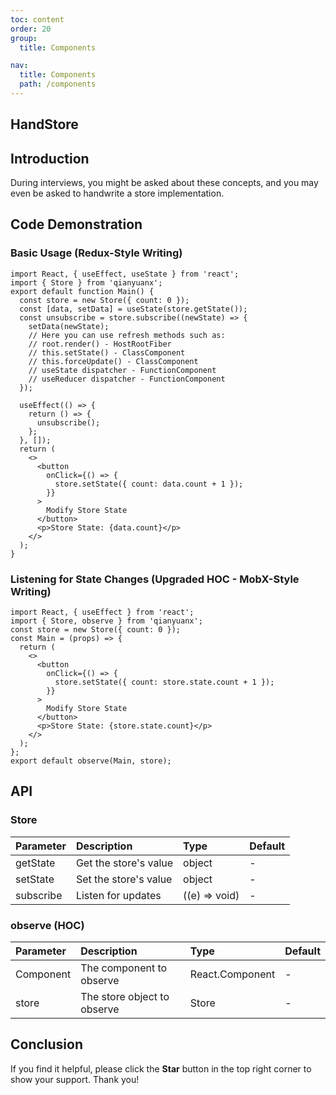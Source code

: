 ```yaml
---
toc: content
order: 20
group:
  title: Components

nav:
  title: Components
  path: /components
---
```


## HandStore

## Introduction

During interviews, you might be asked about these concepts, and you may even be asked to handwrite a store implementation.

## Code Demonstration

### Basic Usage (Redux-Style Writing)

```tsx
import React, { useEffect, useState } from 'react';
import { Store } from 'qianyuanx';
export default function Main() {
  const store = new Store({ count: 0 });
  const [data, setData] = useState(store.getState());
  const unsubscribe = store.subscribe((newState) => {
    setData(newState);
    // Here you can use refresh methods such as:
    // root.render() - HostRootFiber
    // this.setState() - ClassComponent
    // this.forceUpdate() - ClassComponent
    // useState dispatcher - FunctionComponent
    // useReducer dispatcher - FunctionComponent
  });

  useEffect(() => {
    return () => {
      unsubscribe();
    };
  }, []);
  return (
    <>
      <button
        onClick={() => {
          store.setState({ count: data.count + 1 });
        }}
      >
        Modify Store State
      </button>
      <p>Store State: {data.count}</p>
    </>
  );
}
```

### Listening for State Changes (Upgraded HOC - MobX-Style Writing)

```tsx
import React, { useEffect } from 'react';
import { Store, observe } from 'qianyuanx';
const store = new Store({ count: 0 });
const Main = (props) => {
  return (
    <>
      <button
        onClick={() => {
          store.setState({ count: store.state.count + 1 });
        }}
      >
        Modify Store State
      </button>
      <p>Store State: {store.state.count}</p>
    </>
  );
};
export default observe(Main, store);
```

## API

### Store

| Parameter | Description           | Type          | Default |
| :-------- | :-------------------- | :------------ | :------ |
| getState  | Get the store's value | object        | -       |
| setState  | Set the store's value | object        | -       |
| subscribe | Listen for updates    | ((e) => void) | -       |

### observe (HOC)

| Parameter | Description                 | Type            | Default |
| :-------- | :-------------------------- | :-------------- | :------ |
| Component | The component to observe    | React.Component | -       |
| store     | The store object to observe | Store           | -       |

## Conclusion

If you find it helpful, please click the **Star** button in the top right corner to show your support. Thank you!
